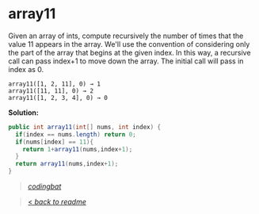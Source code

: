 # array11

Given an array of ints, compute recursively the number of times that the value 11 appears in the array. We'll use the convention of considering only the part of the array that begins at the given index. In this way, a recursive call can pass index+1 to move down the array. The initial call will pass in index as 0.

```
array11([1, 2, 11], 0) → 1
array11([11, 11], 0) → 2
array11([1, 2, 3, 4], 0) → 0
```

**Solution:**

```java
public int array11(int[] nums, int index) {
  if(index == nums.length) return 0;
  if(nums[index] == 11){
    return 1+array11(nums,index+1);
  }
  return array11(nums,index+1);
}
```

> _[codingbat](https://codingbat.com/prob/p135988)_

> [< _back to readme_](/README.md)
